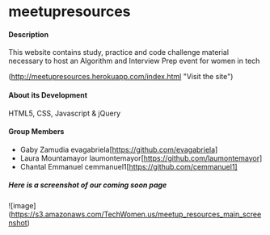 meetupresources
===============

#### Description
This website contains study, practice and code challenge material necessary to host an Algorithm and Interview Prep event for women in tech 

(http://meetupresources.herokuapp.com/index.html "Visit the site")

#### About its Development
HTML5, CSS, Javascript & jQuery

#### Group Members
* Gaby Zamudia evagabriela[https://github.com/evagabriela]
* Laura Mountamayor laumontemayor[https://github.com/laumontemayor]
* Chantal Emmanuel cemmanuel1[https://github.com/cemmanuel1] 

##### Here is a screenshot of our coming soon page

![image] (https://s3.amazonaws.com/TechWomen.us/meetup_resources_main_screenshot)
